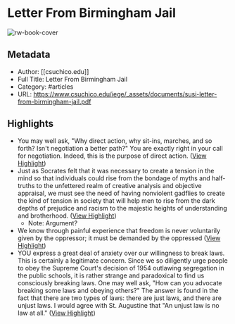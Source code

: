 # Letter From Birmingham Jail

![rw-book-cover](https://readwise-assets.s3.amazonaws.com/static/images/article3.5c705a01b476.png)

## Metadata
- Author: [[csuchico.edu]]
- Full Title: Letter From Birmingham Jail
- Category: #articles
- URL: https://www.csuchico.edu/iege/_assets/documents/susi-letter-from-birmingham-jail.pdf

## Highlights
- You may well ask, "Why direct action, why sit-ins, marches, and so forth? Isn't negotiation a better path?" You are exactly right in your call for negotiation. Indeed, this is the purpose of direct action. ([View Highlight](https://read.readwise.io/read/01hcad1vrc0g0rccp9y0217ke1))
- Just as Socrates felt that it was necessary to create a tension in the mind so that individuals could rise from the bondage of myths and half-truths to the unfettered realm of creative analysis and objective appraisal, we must see the need of having nonviolent gadflies to create the kind of tension in society that will help men to rise from the dark depths of prejudice and racism to the majestic heights of understanding and brotherhood. ([View Highlight](https://read.readwise.io/read/01hcadajy3n2nkrqtwgkwc35xk))
    - Note: Argument?
- We know through painful experience that freedom is never voluntarily given by the oppressor; it must be demanded by the oppressed ([View Highlight](https://read.readwise.io/read/01hcadh89nanagread1523kz51))
- YOU express a great deal of anxiety over our willingness to break laws. This is certainly a legitimate concern. Since we so diligently urge people to obey the Supreme Court's decision of 1954 outlawing segregation in the public schools, it is rather strange and paradoxical to find us consciously breaking laws. One may well ask, "How can you advocate breaking some laws and obeying others?" The answer is found in the fact that there are two types of laws: there are just laws, and there are unjust laws. I would agree with St. Augustine that "An unjust law is no law at all." ([View Highlight](https://read.readwise.io/read/01hcadkjqmqxwccnam360p88fn))
